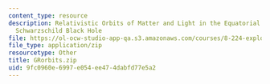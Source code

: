 ```yaml
---
content_type: resource
description: Relativistic Orbits of Matter and Light in the Equatorial Plane of a
  Schwarzschild Black Hole
file: https://ol-ocw-studio-app-qa.s3.amazonaws.com/courses/8-224-exploring-black-holes-general-relativity-astrophysics-spring-2003/9fc0960e6997e054ee474dabfd77e5a2_GRorbits.zip
file_type: application/zip
resourcetype: Other
title: GRorbits.zip
uid: 9fc0960e-6997-e054-ee47-4dabfd77e5a2
---
```

